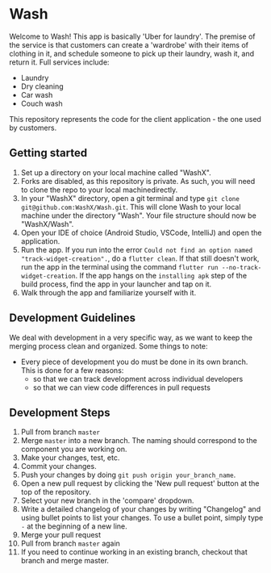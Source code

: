 # Wash
Welcome to Wash! This app is basically 'Uber for laundry'. The premise of the service is that
customers can create a 'wardrobe' with their items of clothing in it, and schedule someone to pick
up their laundry, wash it, and return it. Full services include:
- Laundry
- Dry cleaning
- Car wash
- Couch wash

This repository represents the code for the client application - the one used by customers.

## Getting started
1. Set up a directory on your local machine called "WashX".
2. Forks are disabled, as this repository is private. As such, you will need to clone the repo to
your local machinedirectly.
2. In your "WashX" directory, open a git terminal and type `git clone git@github.com:WashX/Wash.git`.
This will clone Wash to your local machine under the directory "Wash". Your file structure should
now be "WashX/Wash".
3. Open your IDE of choice (Android Studio, VSCode, IntelliJ) and open the application.
4. Run the app. If you run into the error `Could not find an option named "track-widget-creation".`,
do a `flutter clean`. If that still doesn't work, run the app in the terminal using the command
`flutter run --no-track-widget-creation`. If the app hangs on the `installing apk` step of the
build process, find the app in your launcher and tap on it.
5. Walk through the app and familiarize yourself with it.

## Development Guidelines
We deal with development in a very specific way, as we want to keep the merging process clean and
organized. Some things to note:
- Every piece of development you do must be done in its own branch. This is done for a few reasons:
    - so that we can track development across individual developers
    - so that we can view code differences in pull requests

## Development Steps
1. Pull from branch `master`
2. Merge `master` into a new branch. The naming should correspond to the component you are
working on.
3. Make your changes, test, etc.
4. Commit your changes.
5. Push your changes by doing `git push origin your_branch_name`.
6. Open a new pull request by clicking the 'New pull request' button at the top of the repository.
7. Select your new branch in the 'compare' dropdown.
8. Write a detailed changelog of your changes by writing "Changelog" and using bullet points to list
your changes. To use a bullet point, simply type `-` at the beginning of a new line.
9. Merge your pull request
10. Pull from branch `master` again
11. If you need to continue working in an existing branch, checkout that branch and merge master.
